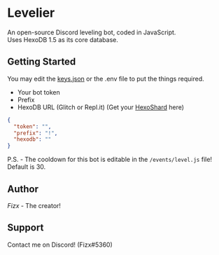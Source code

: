 # Levelier

An open-source Discord leveling bot, coded in JavaScript.<br>
Uses HexoDB 1.5 as its core database.

## Getting Started
You may edit the [keys.json](keys.json) or the .env file to put the things required.
- Your bot token
- Prefix
- HexoDB URL (Glitch or Repl.it) (Get your [HexoShard](https://hexodb.glitch.me/) here)
```json
{
  "token": "",
  "prefix": "!",
  "hexodb": ""
}
```
P.S. - The cooldown for this bot is editable in the `/events/level.js` file!
<br> Default is 30.
## Author
*Fizx* - The creator!

## Support
Contact me on Discord! (Fizx#5360)
